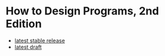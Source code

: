 # How to Design Programs, 2nd Edition

- [latest stable release](http://www.ccs.neu.edu/home/matthias/HtDP2e/)
- [latest draft](http://www.ccs.neu.edu/home/matthias/HtDP2e/Draft/index.html)

